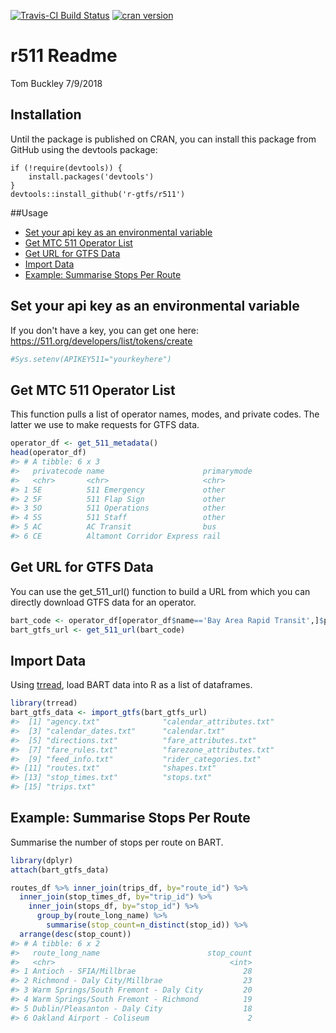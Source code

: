 [![Travis-CI Build Status](https://travis-ci.com/r-gtfs/r511.svg?branch=master)](https://travis-ci.com/r-gtfs/r511)
[![cran version](https://www.r-pkg.org/badges/version/r511)](https://cran.r-project.org/package=r511)

r511 Readme
================
Tom Buckley
7/9/2018

## Installation

Until the package is published on CRAN, you can install this package from GitHub using the devtools
package:

    if (!require(devtools)) {
        install.packages('devtools')
    }
    devtools::install_github('r-gtfs/r511')

##Usage 

-   [Set your api key as an environmental variable](#set-your-api-key-as-an-environmental-variable)
-   [Get MTC 511 Operator List](#get-mtc-511-operator-list)
-   [Get URL for GTFS Data](#get-url-for-gtfs-data)
-   [Import Data](#import-data)
-   [Example: Summarise Stops Per Route](#example-summarise-stops-per-route)

Set your api key as an environmental variable
---------------------------------------------

If you don't have a key, you can get one here:
<https://511.org/developers/list/tokens/create>

``` r
#Sys.setenv(APIKEY511="yourkeyhere")
```

Get MTC 511 Operator List
-------------------------

This function pulls a list of operator names, modes, and private codes. The latter we use to make requests for GTFS data.

``` r
operator_df <- get_511_metadata()
head(operator_df)
#> # A tibble: 6 x 3
#>   privatecode name                      primarymode
#>   <chr>       <chr>                     <chr>      
#> 1 5E          511 Emergency             other      
#> 2 5F          511 Flap Sign             other      
#> 3 5O          511 Operations            other      
#> 4 5S          511 Staff                 other      
#> 5 AC          AC Transit                bus        
#> 6 CE          Altamont Corridor Express rail
```

Get URL for GTFS Data
---------------------

You can use the get\_511\_url() function to build a URL from which you can directly download GTFS data for an operator.

``` r
bart_code <- operator_df[operator_df$name=='Bay Area Rapid Transit',]$privatecode
bart_gtfs_url <- get_511_url(bart_code)
```

Import Data
-----------

Using [trread](https://github.com/r-gtfs/trread), load BART data into R as a list of dataframes.

``` r
library(trread)
bart_gtfs_data <- import_gtfs(bart_gtfs_url)
#>  [1] "agency.txt"              "calendar_attributes.txt"
#>  [3] "calendar_dates.txt"      "calendar.txt"           
#>  [5] "directions.txt"          "fare_attributes.txt"    
#>  [7] "fare_rules.txt"          "farezone_attributes.txt"
#>  [9] "feed_info.txt"           "rider_categories.txt"   
#> [11] "routes.txt"              "shapes.txt"             
#> [13] "stop_times.txt"          "stops.txt"              
#> [15] "trips.txt"
```

Example: Summarise Stops Per Route
----------------------------------

Summarise the number of stops per route on BART.

``` r
library(dplyr)
attach(bart_gtfs_data)

routes_df %>% inner_join(trips_df, by="route_id") %>%
  inner_join(stop_times_df, by="trip_id") %>% 
    inner_join(stops_df, by="stop_id") %>% 
      group_by(route_long_name) %>%
        summarise(stop_count=n_distinct(stop_id)) %>%
  arrange(desc(stop_count))
#> # A tibble: 6 x 2
#>   route_long_name                        stop_count
#>   <chr>                                       <int>
#> 1 Antioch - SFIA/Millbrae                        28
#> 2 Richmond - Daly City/Millbrae                  23
#> 3 Warm Springs/South Fremont - Daly City         20
#> 4 Warm Springs/South Fremont - Richmond          19
#> 5 Dublin/Pleasanton - Daly City                  18
#> 6 Oakland Airport - Coliseum                      2
```
